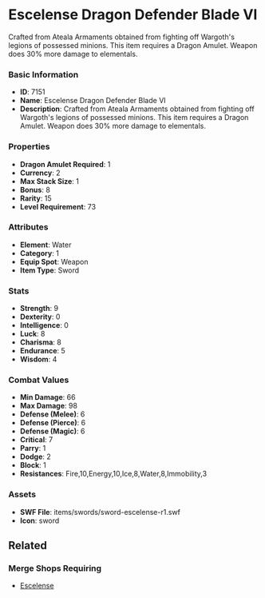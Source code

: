 # Escelense Dragon Defender Blade VI

Crafted from Ateala Armaments obtained from fighting off Wargoth's legions of possessed minions. This item requires a Dragon Amulet. Weapon does 30% more damage to elementals.

### Basic Information

- **ID**: 7151
- **Name**: Escelense Dragon Defender Blade VI
- **Description**: Crafted from Ateala Armaments obtained from fighting off Wargoth&#039;s legions of possessed minions. This item requires a Dragon Amulet. Weapon does 30% more damage to elementals.

### Properties

- **Dragon Amulet Required**: 1
- **Currency**: 2
- **Max Stack Size**: 1
- **Bonus**: 8
- **Rarity**: 15
- **Level Requirement**: 73

### Attributes

- **Element**: Water
- **Category**: 1
- **Equip Spot**: Weapon
- **Item Type**: Sword

### Stats

- **Strength**: 9
- **Dexterity**: 0
- **Intelligence**: 0
- **Luck**: 8
- **Charisma**: 8
- **Endurance**: 5
- **Wisdom**: 4

### Combat Values

- **Min Damage**: 66
- **Max Damage**: 98
- **Defense (Melee)**: 6
- **Defense (Pierce)**: 6
- **Defense (Magic)**: 6
- **Critical**: 7
- **Parry**: 1
- **Dodge**: 2
- **Block**: 1
- **Resistances**: Fire,10,Energy,10,Ice,8,Water,8,Immobility,3

### Assets

- **SWF File**: items/swords/sword-escelense-r1.swf
- **Icon**: sword

## Related

### Merge Shops Requiring

- [Escelense](../merge-shops/115-escelense.md)

